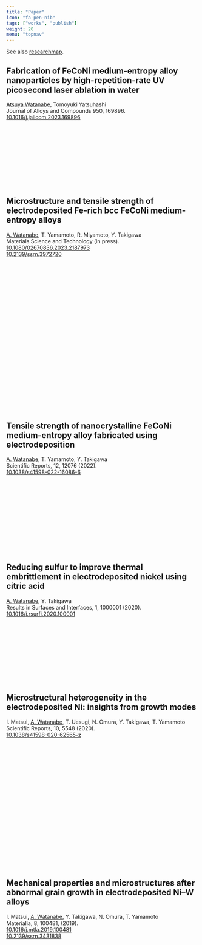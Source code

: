 ```yaml
---
title: "Paper"
icon: "fa-pen-nib"
tags: ["works", "publish"]
weight: 20
menu: "topnav"
---
```


See also [researchmap](https://researchmap.jp/atsuyaw).

## Fabrication of FeCoNi medium-entropy alloy nanoparticles by high-repetition-rate UV picosecond laser ablation in water
<u>Atsuya Watanabe</u>, Tomoyuki Yatsuhashi  
Journal of Alloys and Compounds 950, 169896.  
<i class="ai ai-doi ai-lg"></i> [10.1016/j.jallcom.2023.169896](https://doi.org/10.1016/j.jallcom.2023.169896) <i class="ai ai-closed-access ai-lg"></i>

<div class="iframely-embed"><div class="iframely-responsive" style="height: 140px; padding-bottom: 0;"><a href="https://www.sciencedirect.com/science/article/abs/pii/S0925838823011994" data-iframely-url="//cdn.iframe.ly/api/iframe?url=https%3A%2F%2Fdoi.org%2F10.1016%2Fj.jallcom.2023.169896&key=8bc9fbec81f15b0cbb303c18f126d6a3"></a></div></div><script async src="//cdn.iframe.ly/embed.js" charset="utf-8"></script></br>

## Microstructure and tensile strength of electrodeposited Fe-rich bcc FeCoNi medium-entropy alloys
<u>A. Watanabe</u>, T. Yamamoto, R. Miyamoto, Y. Takigawa  
Materials Science and Technology (in press).  
<i class="ai ai-doi ai-lg"></i> [10.1080/02670836.2023.2187973](https://doi.org/10.1080/02670836.2023.2187973) <i class="ai ai-closed-access ai-lg"></i></br>
<i class="ai ai-doi ai-lg"></i> [10.2139/ssrn.3972720](http://dx.doi.org/10.2139/ssrn.3972720) <object data="https://img.shields.io/static/v1?label=&message=Preprint&style=flat&logo=open%20access&color=008500&logoColor=white" type="image/gif" height="18"></object>

<div class="iframely-embed"><div class="iframely-responsive" style="padding-bottom: 49.9048%; padding-top: 120px;"><a href="https://doi.org/10.1080/02670836.2023.2187973" data-iframely-url="//cdn.iframe.ly/api/iframe?url=https%3A%2F%2Fdoi.org%2F10.1080%2F02670836.2023.2187973&key=8bc9fbec81f15b0cbb303c18f126d6a3"></a></div></div><script async src="//cdn.iframe.ly/embed.js" charset="utf-8"></script></br>

## Tensile strength of nanocrystalline FeCoNi medium-entropy alloy fabricated using electrodeposition
<u>A. Watanabe</u>, T. Yamamoto, Y. Takigawa  
Scientific Reports, 12, 12076 (2022).  
<i class="ai ai-doi ai-lg"></i> [10.1038/s41598-022-16086-6](https://doi.org/10.1038/s41598-022-16086-6) <object data="https://img.shields.io/static/v1?label=&message=Open Access&style=flat&logo=open%20access&color=F68212&logoColor=white" type="image/gif" height="18"></object>

<div class="iframely-embed"><div class="iframely-responsive" style="height: 170px; padding-bottom: 0;"><a href="https://doi.org/10.1038/s41598-022-16086-6" data-iframely-url="//cdn.iframe.ly/api/iframe?url=https%3A%2F%2Fdoi.org%2F10.1038%2Fs41598-022-16086-6&key=8bc9fbec81f15b0cbb303c18f126d6a3"></a></div></div><script async src="//cdn.iframe.ly/embed.js" charset="utf-8"></script></br>

## Reducing sulfur to improve thermal embrittlement in electrodeposited nickel using citric acid
<u>A. Watanabe</u>, Y. Takigawa  
Results in Surfaces and Interfaces, 1, 1000001 (2020).  
<i class="ai ai-doi ai-lg"></i> [10.1016/j.rsurfi.2020.100001](https://doi.org/10.1016/j.rsurfi.2020.100001) <object data="https://img.shields.io/static/v1?label=&message=Open Access&style=flat&logo=open%20access&color=F68212&logoColor=white" type="image/gif" height="18"></object>

<div class="iframely-embed"><div class="iframely-responsive" style="height: 140px; padding-bottom: 0;"><a href="https://doi.org/10.1016/j.rsurfi.2020.100001" data-iframely-url="//cdn.iframe.ly/api/iframe?url=https%3A%2F%2Fdoi.org%2F10.1016%2Fj.rsurfi.2020.100001&key=8bc9fbec81f15b0cbb303c18f126d6a3"></a></div></div><script async src="//cdn.iframe.ly/embed.js" charset="utf-8"></script></br>

## Microstructural heterogeneity in the electrodeposited Ni: insights from growth modes  
I. Matsui, <u>A. Watanabe</u>, T. Uesugi, N. Omura, Y. Takigawa, T. Yamamoto  
Scientific Reports, 10, 5548 (2020).  
<i class="ai ai-doi ai-lg"></i> [10.1038/s41598-020-62565-z](https://doi.org/10.1038/s41598-020-62565-z) <object data="https://img.shields.io/static/v1?label=&message=Open Access&style=flat&logo=open%20access&color=F68212&logoColor=white" type="image/gif" height="18"></object>

<div class="iframely-embed"><div class="iframely-responsive" style="padding-bottom: 37.7427%; padding-top: 120px;"><a href="https://doi.org/10.1038/s41598-020-62565-z" data-iframely-url="//cdn.iframe.ly/api/iframe?url=https%3A%2F%2Fdoi.org%2F10.1038%2Fs41598-020-62565-z&key=8bc9fbec81f15b0cbb303c18f126d6a3"></a></div></div><script async src="//cdn.iframe.ly/embed.js" charset="utf-8"></script></br>

## Mechanical properties and microstructures after abnormal grain growth in electrodeposited Ni–W alloys  
I. Matsui, <u>A. Watanabe</u>, Y. Takigawa, N. Omura, T. Yamamoto  
Materialia, 8, 100481, (2019).  
<i class="ai ai-doi ai-lg"></i>
[10.1016/j.mtla.2019.100481](https://doi.org/10.1016/j.mtla.2019.100481)
<i class="ai ai-closed-access ai"></i>
</br>
<i class="ai ai-doi ai-lg"></i>
[10.2139/ssrn.3431838](http://dx.doi.org/10.2139/ssrn.3431838)
<object data="https://img.shields.io/static/v1?label=&message=Preprint&style=flat&logo=open%20access&color=008500&logoColor=white" type="image/gif" height="18"></object>

<div class="iframely-embed"><div class="iframely-responsive" style="height: 140px; padding-bottom: 0;"><a href="https://doi.org/10.1016/j.mtla.2019.100481" data-iframely-url="//cdn.iframe.ly/api/iframe?url=https%3A%2F%2Fdoi.org%2F10.1016%2Fj.mtla.2019.100481&key=8bc9fbec81f15b0cbb303c18f126d6a3"></a></div></div><script async src="//cdn.iframe.ly/embed.js" charset="utf-8"></script>
